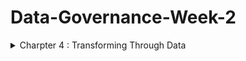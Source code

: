 # Data-Governance-Week-2

<details>
<summary> Charpter 4 : Transforming Through Data </summary>
<br>

<details>
<summary>Examining the Broader Value of Data</summary>
<br>
In smaller organizations or startups, team members typically have easy access to data since there are fewer systems in place and they know where to find most information. This accessibility of data to all team members is termed "data democratization.

"However, as organizations grow and implement more systems, it becomes challenging for individuals to know what data exists and where it is stored, leading to data silos. These silos hinder collaboration, increase inconsistencies, and pose risks like security breaches. Data governance helps break down these silos by making data discoverable and accessible, with tools like data catalogs.

Despite the necessity, achieving this requires specialized effort as businesses struggle with data sprawl. Studies show that business leaders spend a significant portion of their time searching for data rather than analyzing it. Interestingly, it's often easier to find information about the organization via public search engines than using internal systems, but this poses security risks for sensitive data behind firewalls.

Knowing what data is available is essential for the following reasons:

Better informed decision-making.

Ensuring compliance and regulatory requirements.

Lower costs by avoiding duplicate system and data efforts.

Improved data analytics and reporting.

Higher performing systems.

More efficient operations.

Reducing data inconsistencies across the enterprise.
</details>

<details>
<summary>Data Catalogs</summary>
<br>

Data Catalogs:
Assist organizations in data retrieval.

Two approaches:

Enterprise search engine: locates data but lacks insights and faces limitations.

Enterprise data catalog: lists data sets with comprehensive details.

Benefits:

Finding data: Identifies useful data.

Understanding data: Clarifies data's purpose and usage.

Making data more useful: Enhances visibility and access.
Provides a comprehensive inventory aiding in leveraging data value and assisting with data governance.

Contains:

Technical metadata: Data set design details.

Business metadata: Organizational data and quality assessment.
Operational metadata: Data usage and backup details.

Advantages:

Identify and reduce data duplication.

Enhance operational efficiencies and innovation.

Manage compliance and understand data quality.

View a public data catalog at catalog.data.gov/dataset for insights.

Transformational for organizations, crucial for successful data governance and management.

</details>

<details>
<summary>Unlocking Data Silos With a Data Catalog</summary>
<br>
Background:

European power company focuses on decarbonizing electricity production.
Data crucial for daily operations and cost savings.
Compliance with GDPR and other regulations vital to avoid hefty fines.

Problem Statement:

How to enable collaboration using siloed data while ensuring data compliance.

Solution:

Implementation of a data catalog with robust data governance.
Facilitated collaboration and innovation through improved search and knowledge sharing.
Improved compliance with guided behavior and workflows.
Results and Lessons Learned:

Data governance integrated into operational processes.

Lessons: Embed data governance into daily work, start small and expand, curate metadata for effective search and discovery.

Insights: From Data to Insights:

Deriving insights is essential for making data valuable.
Insight provides deep understanding and drives decisions and actions.
Context, need, vision, and outcome define insight acquisition and application.
Challenges include data quality, volume, accessibility, and integration.
Trusting insights requires confidence in analytics and actions.

Conclusion:

Quality insights offer competitive advantage and operational excellence.
Organizations need to fully harness insights' potential through improved data practices.

</details>

<details>
<summary>Data Analytics</summary>
<br>
Value of Data:

Data holds significant business value but needs to be analyzed to unlock its potential.

Simply viewing raw data is unlikely to reveal insights; analytics is necessary.

Definition and Scope:

Data analytics involves specialized skills and software to explore and extract insights from data sets.

Sometimes used interchangeably with data analysis, but it encompasses a broader range of activities.

Data analysis focuses on examining and reporting findings from a data set, while data analytics involves collecting, cleaning, organizing, analyzing, and projecting data.

Types of Data:

First-party data: Collected by the organization.

Second-party data: Obtained from another organization.

Third-party data: Aggregated data from a provider.

Uses and Applications:

Improved decision-making, targeted marketing, understanding competition, product innovation, customer service, operational enhancements, and insights into customer behavior.

Evolution and Importance:

Data analytics has matured, driven by recognition of data value, big data, emergence of data science, and new analytics tools.

Incorporates AI to identify patterns and relationships, augmenting traditional data analyst roles.

Governance and Readiness:

Organizations serious about leveraging data need to govern their analytics capabilities.

Requires policies, experienced talent, and contemporary software tools.

Data analytics is essential for organizations looking to harness the power of their data for various business purposes, requiring proper governance and resources for effective implementation.
</details>

<details>
<summary>Data Monetization</summary>
<br>

Data Monetization:

Conceptual Basis:

Data considered an intangible asset, akin to copyrights and software.

Despite its value, data doesn’t typically appear on balance sheets.

Valuation necessary for accountability, tax, and understanding asset importance.

Value Determination:

Data valuation crucial for understanding data's economic benefit.

Data monetization occurs when data provides economic value to an organization.

Valuation required for advanced monetization like selling or licensing data.

Methods of Valuation:

Cost value method: Calculates data value based on production, storage, and replacement costs.

Market value approach: Determines value by researching market prices of comparable data.

Economic value approach: Measures data's impact on business bottom line.

With-and-without method: Quantifies impact on cash flow with and without the data.

Challenges and Considerations:

Data valuation methods have limitations and are challenging to implement.

Providers available to assist with data valuation if needed.

Data Asset Management:

Essential for managing data as a strategic corporate asset.

Involves knowing data sets, understanding their value, planning utilization, and measuring return on investment.

Optimal Management:

Organizations should prioritize managing high-value data as rigorously as tangible assets.
</details>

<details>
<summary>Data-Driven Decision Making</summary>
<br>

Conceptual Basis:

DDDM utilizes data to inform and drive business decisions.

It's essential for achieving better, more-informed decision-making.

Cultural and Organizational Aspects:

Requires a data culture, leadership support, and specific skills and tools.

Access to data, tools, and training is crucial.

Data security and governance policies are fundamental.

Six-Step Process:

Define the objectives: Align objectives with organizational goals and define success metrics.

Identify the data: Engage stakeholders to scope data needs and gather necessary information.

Prepare the data: Remediate and prepare data for analysis, considering its variety and format.

Analyze the data: Utilize analytics tools for data extraction, transformation, and visualization.

Determine the findings: Ask relevant questions and interpret data to derive actionable insights.

Take action: Implement decisions based on analyzed data, ensuring prompt action.

Iterative Process:

Iteration may be required to address data gaps or refine analysis.

Benefits:

Enables better, quicker decisions with empowered team members.

Encourages collaboration between business units.

Data-driven decision-making, when implemented effectively, drives organizational success by leveraging data to inform and execute strategic decisions, fostering a culture of empowerment and collaboration.
</details>

<details>
<summary>Developing a Data Strategy for Improved Results</summary>
<br>

Need for Proactive Data Management:

Many organizations are reactive rather than proactive in managing their data assets due to various reasons such as cost, complexity, and lack of awareness.

Importance of a Data Strategy:

A data strategy serves as a roadmap for achieving organizational goals by providing clarity on decision-making and resource allocation.

It aligns with the organization's vision and mission, guiding actions towards desired outcomes.

Operating without a clear strategy can lead to conflicts and inefficiencies.

Benefits of Having a Data Strategy:

Organizations with a clear strategy execute efficiently, achieve higher profits, and experience growth.

Strategies can be tailored to various functions and processes, not just big-picture goals.

Data Strategy Essentials:

A data strategy ensures data is usable, accessible, high-quality, secure, and compliant.

It requires skills, policies, tools, and processes to turn data into value.

The strategy should reflect the organization's size, complexity, and industry.

Actionable Steps:

Organizations without a data strategy should create one, while existing strategies should be kept current and effectively communicated.

A well-defined data strategy is essential for organizations to optimize the value of their data assets, guiding decision-making, and resource allocation to support organizational success.
</details>

<details>
<summary>Creating a Data Strategy</summary>
<br>
Creating a Data Strategy:

Considerations Before Creating a Data Strategy:

Data Maturity: Assess the organization's level of experience and optimization with data, including skills, quality, and existing standards.

Industry and Size: Prioritize data initiatives based on industry regulations and the organization's size, distinguishing between defensive and offensive data priorities.

Five Areas of Data Requirements in a Strategy:

Identify: Define and describe data clearly, including metadata.

Store: Develop capabilities for hosting and accessing data.

Provision: Establish processes for sharing and accessing data.

Process: Transform raw data into valuable insights through cleansing, standardization, and integration.

Govern: Institute processes to manage data policies and ensure compliance.

Four Components of a Data Strategy:

Alignment with the Business: Ensure the data strategy supports and advances the organization's overall goals.

Identifying Roles and Responsibilities: Document the roles of team members and their responsibilities in data handling.

Data Architecture: Define processes, systems, and applications supporting data work, including storage, analysis tools, data catalog, and ETL functions.

Data Management: Manage the full lifecycle of data, including security, privacy, quality, metadata, integration, and analytics.

Relationship between Data Governance and Data Management:

Data Governance: Establishes rules for data use.

Data Management: Ensures compliance with governance rules in data handling processes.

A comprehensive data strategy addresses various aspects of data handling, governance, and management to optimize data value and ensure alignment with organizational goals.
</details>

<details>
<summary>Managing and Monitoring Your Data Strategy</summary>
<br>

Managing and Monitoring Your Data Strategy:

Successful Implementation: Successfully designing, creating, and implementing a data strategy positions the organization well to leverage the value of data and enhance organizational performance.

Adaptation and Modification: All strategies must remain open to periodic modification due to evolving customer expectations, organizational needs, economic factors, etc. Strategies are often not perfect initially and require adjustments over time based on feedback and changing circumstances.

Continuous Improvement: Regularly reviewing and modifying the data strategy is essential for success. Strategic corrections made in a timely manner reflect good leadership and contribute to organizational agility.

Monitoring: Monitoring the data strategy involves:

Metrics: Establishing relevant metrics to track progress and performance.

Feedback: Obtaining regular feedback from participants and stakeholders.

Auditing: Auditing outcomes and processes to ensure alignment with strategic objectives.

Agility: Regular review and modification of strategies, including the data strategy, are characteristic of agile organizations in the 21st century.
</details>

</details>